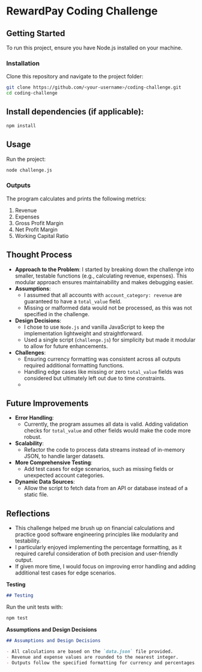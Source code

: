 # RewardPay Coding Challenge

## Getting Started

To run this project, ensure you have Node.js installed on your machine.

### Installation
Clone this repository and navigate to the project folder:
```bash
git clone https://github.com/<your-username>/coding-challenge.git
cd coding-challenge
```
## Install dependencies (if applicable):
```bash
npm install
```
## Usage
Run the project:
```bash
node challenge.js
```
### Outputs
The program calculates and prints the following metrics:

1. Revenue
2. Expenses
3. Gross Profit Margin
4. Net Profit Margin
5. Working Capital Ratio

## Thought Process

- **Approach to the Problem**: I started by breaking down the challenge into smaller, testable functions (e.g., calculating revenue, expenses). This modular approach ensures maintainability and makes debugging easier.
- **Assumptions**: 
  - I assumed that all accounts with `account_category: revenue` are guaranteed to have a `total_value` field.
  - Missing or malformed data would not be processed, as this was not specified in the challenge.
- **Design Decisions**:
  - I chose to use `Node.js` and vanilla JavaScript to keep the implementation lightweight and straightforward.
  - Used a single script (`challenge.js`) for simplicity but made it modular to allow for future enhancements.
- **Challenges**:
  - Ensuring currency formatting was consistent across all outputs required additional formatting functions.
  - Handling edge cases like missing or zero `total_value` fields was considered but ultimately left out due to time constraints.
  - 
## Future Improvements

- **Error Handling**:
  - Currently, the program assumes all data is valid. Adding validation checks for `total_value` and other fields would make the code more robust.
- **Scalability**:
  - Refactor the code to process data streams instead of in-memory JSON, to handle larger datasets.
- **More Comprehensive Testing**:
  - Add test cases for edge scenarios, such as missing fields or unexpected account categories.
- **Dynamic Data Sources**:
  - Allow the script to fetch data from an API or database instead of a static file.
  
## Reflections

- This challenge helped me brush up on financial calculations and practice good software engineering principles like modularity and testability.
- I particularly enjoyed implementing the percentage formatting, as it required careful consideration of both precision and user-friendly output.
- If given more time, I would focus on improving error handling and adding additional test cases for edge scenarios.

**Testing**
```markdown
## Testing
```
Run the unit tests with:
```bash
npm test
```
**Assumptions and Design Decisions**
```markdown
## Assumptions and Design Decisions

- All calculations are based on the `data.json` file provided.
- Revenue and expense values are rounded to the nearest integer.
- Outputs follow the specified formatting for currency and percentages.
```
